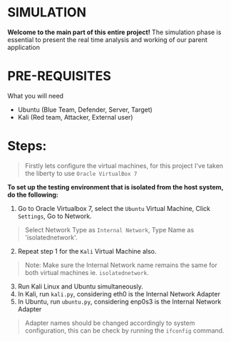 # SIMULATION
**Welcome to the main part of this entire project!**
The simulation phase is essential to present the real time analysis and working of our parent application

# PRE-REQUISITES
What you will need
- Ubuntu (Blue Team, Defender, Server, Target)
- Kali (Red team, Attacker, External user)

# Steps:
> Firstly lets configure the virtual machines, for this project I've taken the liberty to use ```Oracle VirtualBox 7```

**To set up the testing environment that is isolated from the host system, do the following:**
1. Go to Oracle Virtualbox 7, select the ```Ubuntu``` Virtual Machine, Click ```Settings```, Go to Network.
> Select Network Type as ```Internal Network```, Type Name as 'isolatednetwork'.
2. Repeat step 1 for the ```Kali``` Virtual Machine also.
> Note: Make sure the Internal Network name remains the same for both virtual machines ie. ```isolatednetwork```.
3. Run Kali Linux and Ubuntu simultaneously.
4. In Kali, run ```kali.py```, considering eth0 is the Internal Network Adapter
5. In Ubuntu, run ```ubuntu.py```, considering enp0s3 is the Internal Network Adapter
> Adapter names should be changed accordingly to system configuration, this can be check by running the ```ifconfig``` command.
